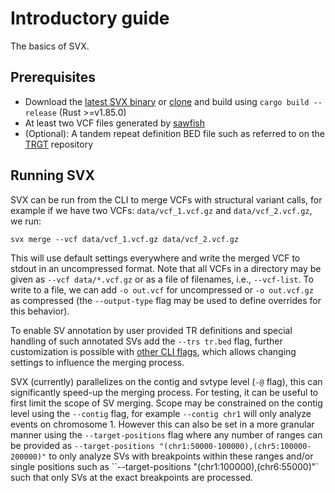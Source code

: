 # Introductory guide

The basics of SVX.

## Prerequisites

- Download the [latest SVX binary](https://github.com/PacificBiosciences/svx/releases) or [clone](https://github.com/PacificBiosciences/svx) and build using `cargo build --release` (Rust >=v1.85.0)
- At least two VCF files generated by [sawfish](https://github.com/PacificBiosciences/sawfish)
- (Optional): A tandem repeat definition BED file such as referred to on the [TRGT](https://github.com/PacificBiosciences/trgt?tab=readme-ov-file#repeat-catalogs) repository 

## Running SVX

SVX can be run from the CLI to merge VCFs with structural variant calls, for example if we have two VCFs: `data/vcf_1.vcf.gz` and `data/vcf_2.vcf.gz`, we run:

```
svx merge --vcf data/vcf_1.vcf.gz data/vcf_2.vcf.gz
```

This will use default settings everywhere and write the merged VCF to stdout in an uncompressed format. Note that all VCFs in a directory may be given as `--vcf data/*.vcf.gz` or as a file of filenames, i.e., `--vcf-list`. To write to a file, we can add `-o out.vcf` for uncompressed or `-o out.vcf.gz` as compressed (the `--output-type` flag may be used to define overrides for this behavior).

To enable SV annotation by user provided TR definitions and special handling of such annotated SVs add the `--trs tr.bed` flag, further customization is possible with [other CLI flags](cli.md), which allows changing settings to influence the merging process.

SVX (currently) parallelizes on the contig and svtype level (`-@` flag), this can significantly speed-up the merging process. For testing, it can be useful to first limit the scope of SV merging. Scope may be constrained on the contig level using the `--contig` flag, for example `--contig chr1` will only analyze events on chromosome 1. However this can also be set in a more granular manner using the `--target-positions` flag where any number of ranges can be provided as `--target-positions "(chr1:50000-100000),(chr5:100000-200000)"` to only analyze SVs with breakpoints within these ranges and/or single positions such as ``--target-positions "(chr1:100000),(chr6:55000)"` such that only SVs at the exact breakpoints are processed.
